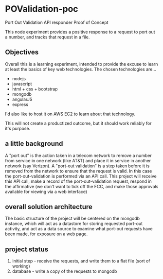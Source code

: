 # POValidation-poc
Port Out Validation API responder Proof of Concept

This node experiment provides a positive response to a request to port out a number, and tracks that request in a file.

## Objectives

Overall this is a learning experiment, intended to provide the excuse to learn at least the basics of key web technologies.  The chosen technologies are...
* nodejs
* javascript
* html + css + bootstrap
* mongodb
* angularJS
* express

I'd also like to host it on AWS EC2 to learn about that technology.

This will not create a productized outcome, but it should work reliably for it's purpose.


## a little background

A "port out" is the action taken in a telecom network to remove a number from service in one network (like AT&T) and place it in service in another network (say Verizon).  A "port-out validation" is a step taken before it is removed from the network to ensure that the request is valid.   In this case the port-out-validation is performed via an API call.  This project will receive this API call, make a record of the port-out-validation request, respond in the affirmative (we don't want to tick off the FCC, and make those approvals available for viewing via a web interface)

## overall solution architecture

The basic structure of the project will be centered on the mongodb instance, which will act as a datastore for storing requested port-out activity, and act as a data source to examine what port-out requests have been made, for exposure on a web page.

## project status

1. Initial step - receive the requests, and write them to a flat file (sort of working)
2. database - write a copy of the requests to mongodb